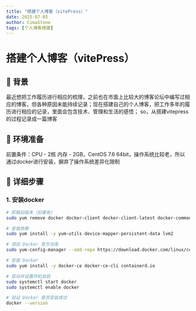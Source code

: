 ```yaml
---
title: "搭建个人博客（vitePress）"
date: 2025-07-05
author: CimaStone
tags: [个人博客搭建]
---
```


# 搭建个人博客（vitePress）

## 🎯 背景
最近想把工作履历进行相应的梳理，之前也在市面上比较大的博客论坛中编写过相应的博客，但各种原因未能持续记录；现在搭建自己的个人博客，把工作多年的履历进行相应的记录，里面会包含技术、管理和生活的感悟；
so，从搭建vitepress的过程记录成一篇博客

## 🔧 环境准备
前置条件：CPU - 2核 内存 - 2GB，CentOS 7.6 64bit，操作系统比较老，所以通过docker进行安装，摒弃了操作系统差异化限制

## 📝 详细步骤

### 1. 安装docker

```bash
# 卸载旧版本（如果有）
sudo yum remove docker docker-client docker-client-latest docker-common docker-latest docker-latest-logrotate docker-logrotate docker-engine

# 安装依赖
sudo yum install -y yum-utils device-mapper-persistent-data lvm2

# 添加 Docker 官方仓库
sudo yum-config-manager --add-repo https://download.docker.com/linux/centos/docker-ce.repo

# 安装 Docker
sudo yum install -y docker-ce docker-ce-cli containerd.io

# 启动并设置开机自启
sudo systemctl start docker
sudo systemctl enable docker

# 验证 Docker 是否安装成功
docker --version
```
